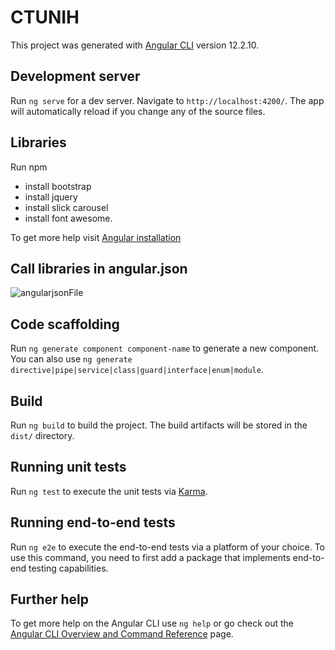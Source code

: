 # CTUNIH

This project was generated with [Angular CLI](https://github.com/angular/angular-cli) version 12.2.10.

## Development server

Run `ng serve` for a dev server. Navigate to `http://localhost:4200/`. The app will automatically reload if you change any of the source files.

## Libraries
Run npm 

   - install bootstrap
   - install jquery
   - install slick carousel
   - install font awesome.

To get more help visit [Angular installation](https://ng-bootstrap.github.io/#/getting-started)

## Call libraries in angular.json
![angularjsonFile](https://user-images.githubusercontent.com/73118439/142809795-e04ef57a-8f62-43af-92a2-38c203871671.JPG)

## Code scaffolding

Run `ng generate component component-name` to generate a new component. You can also use `ng generate directive|pipe|service|class|guard|interface|enum|module`.


## Build

Run `ng build` to build the project. The build artifacts will be stored in the `dist/` directory.

## Running unit tests

Run `ng test` to execute the unit tests via [Karma](https://karma-runner.github.io).

## Running end-to-end tests

Run `ng e2e` to execute the end-to-end tests via a platform of your choice. To use this command, you need to first add a package that implements end-to-end testing capabilities.

## Further help

To get more help on the Angular CLI use `ng help` or go check out the [Angular CLI Overview and Command Reference](https://angular.io/cli) page.
